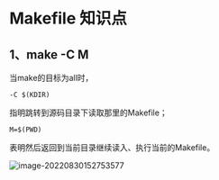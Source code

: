 # Makefile 知识点

## 1、make  -C M

当make的目标为all时，

```shell
-C $(KDIR) 
```

指明跳转到源码目录下读取那里的Makefile；

```shell
M=$(PWD)
```

 表明然后返回到当前目录继续读入、执行当前的Makefile。

![image-20220830152753577](https://pic-1304959529.cos.ap-guangzhou.myqcloud.com/DB/202208301528519.png)